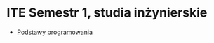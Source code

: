 # ITE Semestr 1, studia inżynierskie

- [Podstawy programowania](https://github.com/Ite-2022-pwr/Podstawy-programowania)
